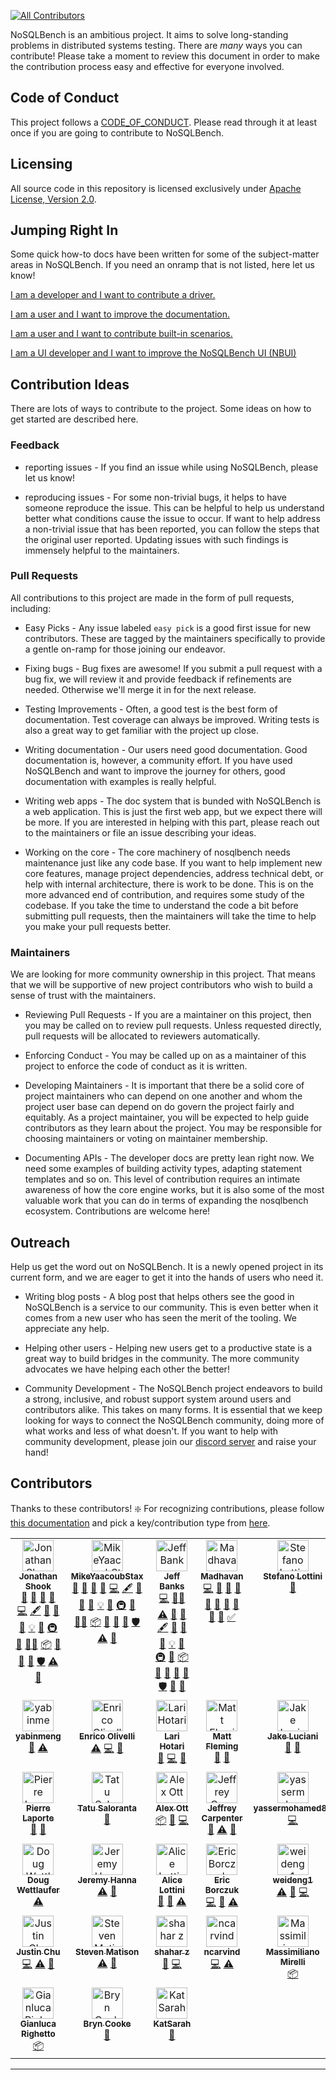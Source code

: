 [![All Contributors](https://img.shields.io/github/all-contributors/nosqlbench/nosqlbench?color=ee8449&style=flat-square)](#contributors)

NoSQLBench is an ambitious project. It aims to solve long-standing problems in distributed systems
testing. There are *many* ways you can contribute! Please take a moment to review this document
in order to make the contribution process easy and effective for everyone involved.

## Code of Conduct

This project follows a [CODE_OF_CONDUCT](CODE_OF_CONDUCT.md). Please read
through it at least once if you are going to contribute to NoSQLBench.

## Licensing

All source code in this repository is licensed exclusively under
[Apache License, Version 2.0](http://www.apache.org/licenses/LICENSE-2.0).

## Jumping Right In

Some quick how-to docs have been written for some of the subject-matter
areas in NoSQLBench. If you need an onramp that is not listed, here let us
know!

[I am a developer and I want to contribute a driver.](devdocs/devguide/drivers/README.md)

[I am a user and I want to improve the documentation.](devdocs/devguide/nb_docs.md)

[I am a user and I want to contribute built-in scenarios.](devdocs/devguide/adding_scenarios.md)

[I am a UI developer and I want to improve the NoSQLBench UI (NBUI)](devdocs/devguide/nbui/README.md)

## Contribution Ideas

There are lots of ways to contribute to the project. Some ideas on how to
get started are described here.

### Feedback

- reporting issues - If you find an issue while using NoSQLBench, please let us know!

- reproducing issues - For some non-trivial bugs, it helps to have someone reproduce the issue.
  This can be helpful to help us understand better what conditions cause the issue to occur. If want to help
  address a non-trivial issue that has been reported, you can follow the steps that the original user
  reported. Updating issues with such findings is immensely helpful to the maintainers.

### Pull Requests

All contributions to this project are made in the form of pull requests, including:

- Easy Picks - Any issue labeled `easy pick` is a good first issue for new contributors. These are tagged
  by the maintainers specifically to provide a gentle on-ramp for those joining our endeavor.

- Fixing bugs - Bug fixes are awesome! If you submit a pull request with a bug fix, we will review it
  and provide feedback if refinements are needed. Otherwise we'll merge it in for the next release.

- Testing Improvements - Often, a good test is the best form of documentation. Test coverage can always
  be improved. Writing tests is also a great way to get familiar with the project up close.

- Writing documentation - Our users need good documentation. Good documentation is, however, a community
  effort. If you have used NoSQLBench and want to improve the journey for others, good documentation
  with examples is really helpful.

- Writing web apps - The doc system that is bunded with NoSQLBench is a web application. This is just
  the first web app, but we expect there will be more. If you are interested in helping with this part,
  please reach out to the maintainers or file an issue describing your ideas.

- Working on the core - The core machinery of nosqlbench needs maintenance just like any code base. If you
  want to help implement new core features, manage project dependencies, address technical debt, or help
  with internal architecture, there is work to be done. This is on the more advanced end of contribution,
  and requires some study of the codebase. If you take the time to understand the code a bit before submitting
  pull requests, then the maintainers will take the time to help you make your pull requests better.

### Maintainers

We are looking for more community ownership in this project. That means that we will be supportive of
new project contributors who wish to build a sense of trust with the maintainers.

- Reviewing Pull Requests - If you are a maintainer on this project, then
  you may be called on to review pull requests. Unless requested directly,
  pull requests will be allocated to reviewers automatically.

- Enforcing Conduct - You may be called up on as a maintainer of this
  project to enforce the code of conduct as it is written.

- Developing Maintainers - It is important that there be a solid core of
  project maintainers who can depend on one another and whom the project
  user base can depend on do govern the project fairly and equitably. As a
  project maintainer, you will be expected to help guide contributors as
  they learn about the project. You may be responsible for choosing
  maintainers or voting on maintainer membership.

- Documenting APIs - The developer docs are pretty lean right now. We need
  some examples of building activity types, adapting statement templates
  and so on. This level of contribution requires an intimate awareness of
  how the core engine works, but it is also some of the most valuable work
  that you can do in terms of expanding the nosqlbench ecosystem.
  Contributions are welcome here!


## Outreach

Help us get the word out on NoSQLBench. It is a newly opened project in its current form, and we
are eager to get it into the hands of users who need it.

- Writing blog posts - A blog post that helps others see the good in
  NoSQLBench is a service to our community. This is even better when it
  comes from a new user who has seen the merit of the tooling. We
  appreciate any help.

- Helping other users - Helping new users get to a productive state is a
  great way to build bridges in the community. The more community
  advocates we have helping each other the better!

- Community Development - The NoSQLBench project endeavors to build a
  strong, inclusive, and robust support system around users and
  contributors alike. This takes on many forms. It is essential that we
  keep looking for ways to connect the NoSQLBench community, doing more of
  what works and less of what doesn't. If you want to help with community
  development, please join our
  [discord server](https://discord.gg/dBHRakusMN) and raise your hand!


## Contributors
Thanks to these contributors! :sparkle:
For recognizing contributions, please follow [this documentation](https://allcontributors.org/docs/en/bot/usage) and pick a key/contribution type from [here](https://allcontributors.org/docs/en/emoji-key).

<!-- ALL-CONTRIBUTORS-LIST:START - Do not remove or modify this section -->
<!-- prettier-ignore-start -->
<!-- markdownlint-disable -->
<table>
  <tbody>
    <tr>
      <td align="center" valign="top" width="16.66%"><a href="https://github.com/jshook"><img src="https://avatars.githubusercontent.com/u/2148847?v=4?s=50" width="50px;" alt="Jonathan Shook"/><br /><sub><b>Jonathan Shook</b></sub></a><br /><a href="https://github.com/nosqlbench/nosqlbench/pulls?q=is%3Apr+reviewed-by%3Ajshook" title="Reviewed Pull Requests">👀</a> <a href="#tool-jshook" title="Tools">🔧</a> <a href="https://github.com/nosqlbench/nosqlbench/issues?q=author%3Ajshook" title="Bug reports">🐛</a> <a href="#business-jshook" title="Business development">💼</a> <a href="https://github.com/nosqlbench/nosqlbench/commits?author=jshook" title="Code">💻</a> <a href="#content-jshook" title="Content">🖋</a> <a href="#data-jshook" title="Data">🔣</a> <a href="https://github.com/nosqlbench/nosqlbench/commits?author=jshook" title="Documentation">📖</a> <a href="#design-jshook" title="Design">🎨</a> <a href="#example-jshook" title="Examples">💡</a> <a href="#ideas-jshook" title="Ideas, Planning, & Feedback">🤔</a> <a href="#infra-jshook" title="Infrastructure (Hosting, Build-Tools, etc)">🚇</a> <a href="#maintenance-jshook" title="Maintenance">🚧</a> <a href="#mentoring-jshook" title="Mentoring">🧑‍🏫</a> <a href="#platform-jshook" title="Packaging/porting to new platform">📦</a> <a href="#plugin-jshook" title="Plugin/utility libraries">🔌</a> <a href="#projectManagement-jshook" title="Project Management">📆</a> <a href="#research-jshook" title="Research">🔬</a> <a href="#security-jshook" title="Security">🛡️</a> <a href="https://github.com/nosqlbench/nosqlbench/commits?author=jshook" title="Tests">⚠️</a> <a href="#userTesting-jshook" title="User Testing">📓</a></td>
      <td align="center" valign="top" width="16.66%"><a href="https://github.com/MikeYaacoubStax"><img src="https://avatars.githubusercontent.com/u/117678633?v=4?s=50" width="50px;" alt="MikeYaacoubStax"/><br /><sub><b>MikeYaacoubStax</b></sub></a><br /><a href="https://github.com/nosqlbench/nosqlbench/pulls?q=is%3Apr+reviewed-by%3AMikeYaacoubStax" title="Reviewed Pull Requests">👀</a> <a href="#tool-MikeYaacoubStax" title="Tools">🔧</a> <a href="https://github.com/nosqlbench/nosqlbench/issues?q=author%3AMikeYaacoubStax" title="Bug reports">🐛</a> <a href="#business-MikeYaacoubStax" title="Business development">💼</a> <a href="https://github.com/nosqlbench/nosqlbench/commits?author=MikeYaacoubStax" title="Code">💻</a> <a href="#content-MikeYaacoubStax" title="Content">🖋</a> <a href="#data-MikeYaacoubStax" title="Data">🔣</a> <a href="https://github.com/nosqlbench/nosqlbench/commits?author=MikeYaacoubStax" title="Documentation">📖</a> <a href="#design-MikeYaacoubStax" title="Design">🎨</a> <a href="#example-MikeYaacoubStax" title="Examples">💡</a> <a href="#ideas-MikeYaacoubStax" title="Ideas, Planning, & Feedback">🤔</a> <a href="#infra-MikeYaacoubStax" title="Infrastructure (Hosting, Build-Tools, etc)">🚇</a> <a href="#maintenance-MikeYaacoubStax" title="Maintenance">🚧</a> <a href="#mentoring-MikeYaacoubStax" title="Mentoring">🧑‍🏫</a> <a href="#platform-MikeYaacoubStax" title="Packaging/porting to new platform">📦</a> <a href="#plugin-MikeYaacoubStax" title="Plugin/utility libraries">🔌</a> <a href="#projectManagement-MikeYaacoubStax" title="Project Management">📆</a> <a href="#research-MikeYaacoubStax" title="Research">🔬</a> <a href="#security-MikeYaacoubStax" title="Security">🛡️</a> <a href="https://github.com/nosqlbench/nosqlbench/commits?author=MikeYaacoubStax" title="Tests">⚠️</a> <a href="#userTesting-MikeYaacoubStax" title="User Testing">📓</a></td>
      <td align="center" valign="top" width="16.66%"><a href="http://jjbanks.com"><img src="https://avatars.githubusercontent.com/u/4078933?v=4?s=50" width="50px;" alt="Jeff Banks"/><br /><sub><b>Jeff Banks</b></sub></a><br /><a href="https://github.com/nosqlbench/nosqlbench/commits?author=jeffbanks" title="Code">💻</a> <a href="#mentoring-jeffbanks" title="Mentoring">🧑‍🏫</a> <a href="https://github.com/nosqlbench/nosqlbench/commits?author=jeffbanks" title="Tests">⚠️</a> <a href="https://github.com/nosqlbench/nosqlbench/issues?q=author%3Ajeffbanks" title="Bug reports">🐛</a> <a href="#business-jeffbanks" title="Business development">💼</a> <a href="#content-jeffbanks" title="Content">🖋</a> <a href="#data-jeffbanks" title="Data">🔣</a> <a href="https://github.com/nosqlbench/nosqlbench/commits?author=jeffbanks" title="Documentation">📖</a> <a href="#design-jeffbanks" title="Design">🎨</a> <a href="#example-jeffbanks" title="Examples">💡</a> <a href="#ideas-jeffbanks" title="Ideas, Planning, & Feedback">🤔</a> <a href="#infra-jeffbanks" title="Infrastructure (Hosting, Build-Tools, etc)">🚇</a> <a href="#maintenance-jeffbanks" title="Maintenance">🚧</a> <a href="#platform-jeffbanks" title="Packaging/porting to new platform">📦</a> <a href="#plugin-jeffbanks" title="Plugin/utility libraries">🔌</a> <a href="#projectManagement-jeffbanks" title="Project Management">📆</a> <a href="#research-jeffbanks" title="Research">🔬</a> <a href="https://github.com/nosqlbench/nosqlbench/pulls?q=is%3Apr+reviewed-by%3Ajeffbanks" title="Reviewed Pull Requests">👀</a> <a href="#security-jeffbanks" title="Security">🛡️</a> <a href="#tool-jeffbanks" title="Tools">🔧</a> <a href="#userTesting-jeffbanks" title="User Testing">📓</a></td>
      <td align="center" valign="top" width="16.66%"><a href="https://github.com/msmygit"><img src="https://avatars.githubusercontent.com/u/19366623?v=4?s=50" width="50px;" alt="Madhavan"/><br /><sub><b>Madhavan</b></sub></a><br /><a href="https://github.com/nosqlbench/nosqlbench/commits?author=msmygit" title="Code">💻</a> <a href="https://github.com/nosqlbench/nosqlbench/issues?q=author%3Amsmygit" title="Bug reports">🐛</a> <a href="https://github.com/nosqlbench/nosqlbench/commits?author=msmygit" title="Documentation">📖</a> <a href="#ideas-msmygit" title="Ideas, Planning, & Feedback">🤔</a> <a href="#question-msmygit" title="Answering Questions">💬</a> <a href="#research-msmygit" title="Research">🔬</a> <a href="https://github.com/nosqlbench/nosqlbench/pulls?q=is%3Apr+reviewed-by%3Amsmygit" title="Reviewed Pull Requests">👀</a> <a href="#tool-msmygit" title="Tools">🔧</a> <a href="#userTesting-msmygit" title="User Testing">📓</a> <a href="#talk-msmygit" title="Talks">📢</a> <a href="#tutorial-msmygit" title="Tutorials">✅</a></td>
      <td align="center" valign="top" width="16.66%"><a href="https://github.com/hemidactylus"><img src="https://avatars.githubusercontent.com/u/14221764?v=4?s=50" width="50px;" alt="Stefano Lottini"/><br /><sub><b>Stefano Lottini</b></sub></a><br /><a href="https://github.com/nosqlbench/nosqlbench/issues?q=author%3Ahemidactylus" title="Bug reports">🐛</a></td>
      <td align="center" valign="top" width="16.66%"><a href="https://github.com/phact"><img src="https://avatars.githubusercontent.com/u/1313220?v=4?s=50" width="50px;" alt="Sebastián Estévez"/><br /><sub><b>Sebastián Estévez</b></sub></a><br /><a href="https://github.com/nosqlbench/nosqlbench/issues?q=author%3Aphact" title="Bug reports">🐛</a> <a href="#design-phact" title="Design">🎨</a></td>
    </tr>
    <tr>
      <td align="center" valign="top" width="16.66%"><a href="https://github.com/yabinmeng"><img src="https://avatars.githubusercontent.com/u/16789452?v=4?s=50" width="50px;" alt="yabinmeng"/><br /><sub><b>yabinmeng</b></sub></a><br /><a href="https://github.com/nosqlbench/nosqlbench/issues?q=author%3Ayabinmeng" title="Bug reports">🐛</a> <a href="https://github.com/nosqlbench/nosqlbench/commits?author=yabinmeng" title="Tests">⚠️</a></td>
      <td align="center" valign="top" width="16.66%"><a href="http://eolivelli.blogspot.it/"><img src="https://avatars.githubusercontent.com/u/9469110?v=4?s=50" width="50px;" alt="Enrico Olivelli"/><br /><sub><b>Enrico Olivelli</b></sub></a><br /><a href="https://github.com/nosqlbench/nosqlbench/commits?author=eolivelli" title="Tests">⚠️</a> <a href="https://github.com/nosqlbench/nosqlbench/commits?author=eolivelli" title="Code">💻</a> <a href="https://github.com/nosqlbench/nosqlbench/pulls?q=is%3Apr+reviewed-by%3Aeolivelli" title="Reviewed Pull Requests">👀</a></td>
      <td align="center" valign="top" width="16.66%"><a href="https://github.com/lhotari"><img src="https://avatars.githubusercontent.com/u/66864?v=4?s=50" width="50px;" alt="Lari Hotari"/><br /><sub><b>Lari Hotari</b></sub></a><br /><a href="https://github.com/nosqlbench/nosqlbench/issues?q=author%3Alhotari" title="Bug reports">🐛</a> <a href="https://github.com/nosqlbench/nosqlbench/commits?author=lhotari" title="Code">💻</a> <a href="https://github.com/nosqlbench/nosqlbench/pulls?q=is%3Apr+reviewed-by%3Alhotari" title="Reviewed Pull Requests">👀</a></td>
      <td align="center" valign="top" width="16.66%"><a href="http://www.codeblueprint.co.uk"><img src="https://avatars.githubusercontent.com/u/94254?v=4?s=50" width="50px;" alt="Matt Fleming"/><br /><sub><b>Matt Fleming</b></sub></a><br /><a href="https://github.com/nosqlbench/nosqlbench/issues?q=author%3Amfleming" title="Bug reports">🐛</a> <a href="#design-mfleming" title="Design">🎨</a></td>
      <td align="center" valign="top" width="16.66%"><a href="https://github.com/tjake"><img src="https://avatars.githubusercontent.com/u/44456?v=4?s=50" width="50px;" alt="Jake Luciani"/><br /><sub><b>Jake Luciani</b></sub></a><br /><a href="https://github.com/nosqlbench/nosqlbench/issues?q=author%3Atjake" title="Bug reports">🐛</a> <a href="#ideas-tjake" title="Ideas, Planning, & Feedback">🤔</a></td>
      <td align="center" valign="top" width="16.66%"><a href="https://github.com/lakshmi-M18"><img src="https://avatars.githubusercontent.com/u/89935678?v=4?s=50" width="50px;" alt="Lakshmi Manjunatha"/><br /><sub><b>Lakshmi Manjunatha</b></sub></a><br /><a href="https://github.com/nosqlbench/nosqlbench/issues?q=author%3Alakshmi-M18" title="Bug reports">🐛</a></td>
    </tr>
    <tr>
      <td align="center" valign="top" width="16.66%"><a href="http://www.pingtimeout.fr"><img src="https://avatars.githubusercontent.com/u/1159578?v=4?s=50" width="50px;" alt="Pierre Laporte"/><br /><sub><b>Pierre Laporte</b></sub></a><br /><a href="#ideas-pingtimeout" title="Ideas, Planning, & Feedback">🤔</a> <a href="https://github.com/nosqlbench/nosqlbench/issues?q=author%3Apingtimeout" title="Bug reports">🐛</a></td>
      <td align="center" valign="top" width="16.66%"><a href="https://github.com/tatu-at-datastax"><img src="https://avatars.githubusercontent.com/u/87213665?v=4?s=50" width="50px;" alt="Tatu Saloranta"/><br /><sub><b>Tatu Saloranta</b></sub></a><br /><a href="https://github.com/nosqlbench/nosqlbench/commits?author=tatu-at-datastax" title="Documentation">📖</a></td>
      <td align="center" valign="top" width="16.66%"><a href="http://alexott.net"><img src="https://avatars.githubusercontent.com/u/30342?v=4?s=50" width="50px;" alt="Alex Ott"/><br /><sub><b>Alex Ott</b></sub></a><br /><a href="#platform-alexott" title="Packaging/porting to new platform">📦</a> <a href="https://github.com/nosqlbench/nosqlbench/issues?q=author%3Aalexott" title="Bug reports">🐛</a> <a href="https://github.com/nosqlbench/nosqlbench/commits?author=alexott" title="Code">💻</a></td>
      <td align="center" valign="top" width="16.66%"><a href="https://github.com/jeffreyscarpenter"><img src="https://avatars.githubusercontent.com/u/12115970?v=4?s=50" width="50px;" alt="Jeffrey Carpenter"/><br /><sub><b>Jeffrey Carpenter</b></sub></a><br /><a href="https://github.com/nosqlbench/nosqlbench/issues?q=author%3Ajeffreyscarpenter" title="Bug reports">🐛</a> <a href="https://github.com/nosqlbench/nosqlbench/commits?author=jeffreyscarpenter" title="Tests">⚠️</a> <a href="#maintenance-jeffreyscarpenter" title="Maintenance">🚧</a></td>
      <td align="center" valign="top" width="16.66%"><a href="https://github.com/yassermohamed81"><img src="https://avatars.githubusercontent.com/u/53837411?v=4?s=50" width="50px;" alt="yassermohamed81"/><br /><sub><b>yassermohamed81</b></sub></a><br /><a href="https://github.com/nosqlbench/nosqlbench/commits?author=yassermohamed81" title="Code">💻</a></td>
      <td align="center" valign="top" width="16.66%"><a href="https://github.com/Pierrotws"><img src="https://avatars.githubusercontent.com/u/6002161?v=4?s=50" width="50px;" alt="Pierre Sauvage"/><br /><sub><b>Pierre Sauvage</b></sub></a><br /><a href="https://github.com/nosqlbench/nosqlbench/commits?author=Pierrotws" title="Code">💻</a></td>
    </tr>
    <tr>
      <td align="center" valign="top" width="16.66%"><a href="https://github.com/dougwettlaufer"><img src="https://avatars.githubusercontent.com/u/45750136?v=4?s=50" width="50px;" alt="Doug Wettlaufer"/><br /><sub><b>Doug Wettlaufer</b></sub></a><br /><a href="https://github.com/nosqlbench/nosqlbench/commits?author=dougwettlaufer" title="Tests">⚠️</a></td>
      <td align="center" valign="top" width="16.66%"><a href="http://jeromatron.blogspot.com"><img src="https://avatars.githubusercontent.com/u/254887?v=4?s=50" width="50px;" alt="Jeremy Hanna"/><br /><sub><b>Jeremy Hanna</b></sub></a><br /><a href="https://github.com/nosqlbench/nosqlbench/commits?author=jeromatron" title="Tests">⚠️</a> <a href="#ideas-jeromatron" title="Ideas, Planning, & Feedback">🤔</a></td>
      <td align="center" valign="top" width="16.66%"><a href="https://github.com/alicel"><img src="https://avatars.githubusercontent.com/u/2972347?v=4?s=50" width="50px;" alt="Alice Lottini"/><br /><sub><b>Alice Lottini</b></sub></a><br /><a href="https://github.com/nosqlbench/nosqlbench/issues?q=author%3Aalicel" title="Bug reports">🐛</a> <a href="#ideas-alicel" title="Ideas, Planning, & Feedback">🤔</a> <a href="https://github.com/nosqlbench/nosqlbench/commits?author=alicel" title="Tests">⚠️</a></td>
      <td align="center" valign="top" width="16.66%"><a href="https://github.com/EricBorczuk"><img src="https://avatars.githubusercontent.com/u/4205492?v=4?s=50" width="50px;" alt="Eric Borczuk"/><br /><sub><b>Eric Borczuk</b></sub></a><br /><a href="https://github.com/nosqlbench/nosqlbench/commits?author=EricBorczuk" title="Code">💻</a> <a href="https://github.com/nosqlbench/nosqlbench/pulls?q=is%3Apr+reviewed-by%3AEricBorczuk" title="Reviewed Pull Requests">👀</a> <a href="https://github.com/nosqlbench/nosqlbench/commits?author=EricBorczuk" title="Tests">⚠️</a></td>
      <td align="center" valign="top" width="16.66%"><a href="https://github.com/weideng1"><img src="https://avatars.githubusercontent.com/u/5520525?v=4?s=50" width="50px;" alt="weideng1"/><br /><sub><b>weideng1</b></sub></a><br /><a href="https://github.com/nosqlbench/nosqlbench/commits?author=weideng1" title="Tests">⚠️</a> <a href="#ideas-weideng1" title="Ideas, Planning, & Feedback">🤔</a> <a href="https://github.com/nosqlbench/nosqlbench/commits?author=weideng1" title="Code">💻</a></td>
      <td align="center" valign="top" width="16.66%"><a href="https://github.com/ivansenic"><img src="https://avatars.githubusercontent.com/u/10600041?v=4?s=50" width="50px;" alt="Ivan Senic"/><br /><sub><b>Ivan Senic</b></sub></a><br /><a href="https://github.com/nosqlbench/nosqlbench/commits?author=ivansenic" title="Tests">⚠️</a></td>
    </tr>
    <tr>
      <td align="center" valign="top" width="16.66%"><a href="https://justinchuch.wordpress.com/"><img src="https://avatars.githubusercontent.com/u/15710241?v=4?s=50" width="50px;" alt="Justin Chu"/><br /><sub><b>Justin Chu</b></sub></a><br /><a href="https://github.com/nosqlbench/nosqlbench/commits?author=justinchuch" title="Code">💻</a> <a href="https://github.com/nosqlbench/nosqlbench/commits?author=justinchuch" title="Tests">⚠️</a> <a href="https://github.com/nosqlbench/nosqlbench/pulls?q=is%3Apr+reviewed-by%3Ajustinchuch" title="Reviewed Pull Requests">👀</a></td>
      <td align="center" valign="top" width="16.66%"><a href="https://ds-steven-matison.github.io/"><img src="https://avatars.githubusercontent.com/u/70520951?v=4?s=50" width="50px;" alt="Steven Matison"/><br /><sub><b>Steven Matison</b></sub></a><br /><a href="https://github.com/nosqlbench/nosqlbench/commits?author=ds-steven-matison" title="Tests">⚠️</a> <a href="#ideas-ds-steven-matison" title="Ideas, Planning, & Feedback">🤔</a></td>
      <td align="center" valign="top" width="16.66%"><a href="https://github.com/szimmer1"><img src="https://avatars.githubusercontent.com/u/8455475?v=4?s=50" width="50px;" alt="shahar z"/><br /><sub><b>shahar z</b></sub></a><br /><a href="#ideas-szimmer1" title="Ideas, Planning, & Feedback">🤔</a> <a href="https://github.com/nosqlbench/nosqlbench/commits?author=szimmer1" title="Code">💻</a></td>
      <td align="center" valign="top" width="16.66%"><a href="https://github.com/ncarvind"><img src="https://avatars.githubusercontent.com/u/70302571?v=4?s=50" width="50px;" alt="ncarvind"/><br /><sub><b>ncarvind</b></sub></a><br /><a href="https://github.com/nosqlbench/nosqlbench/commits?author=ncarvind" title="Code">💻</a> <a href="https://github.com/nosqlbench/nosqlbench/commits?author=ncarvind" title="Tests">⚠️</a></td>
      <td align="center" valign="top" width="16.66%"><a href="https://github.com/MMirelli"><img src="https://avatars.githubusercontent.com/u/22191891?v=4?s=50" width="50px;" alt="Massimiliano Mirelli"/><br /><sub><b>Massimiliano Mirelli</b></sub></a><br /><a href="#platform-MMirelli" title="Packaging/porting to new platform">📦</a></td>
      <td align="center" valign="top" width="16.66%"><a href="https://github.com/derrickCos"><img src="https://avatars.githubusercontent.com/u/25781387?v=4?s=50" width="50px;" alt="Derrick Cosmas"/><br /><sub><b>Derrick Cosmas</b></sub></a><br /><a href="https://github.com/nosqlbench/nosqlbench/commits?author=derrickCos" title="Code">💻</a> <a href="#ideas-derrickCos" title="Ideas, Planning, & Feedback">🤔</a></td>
    </tr>
    <tr>
      <td align="center" valign="top" width="16.66%"><a href="https://github.com/grighetto"><img src="https://avatars.githubusercontent.com/u/413792?v=4?s=50" width="50px;" alt="Gianluca Righetto"/><br /><sub><b>Gianluca Righetto</b></sub></a><br /><a href="#platform-grighetto" title="Packaging/porting to new platform">📦</a></td>
      <td align="center" valign="top" width="16.66%"><a href="https://github.com/BrynCooke"><img src="https://avatars.githubusercontent.com/u/747836?v=4?s=50" width="50px;" alt="Bryn Cooke"/><br /><sub><b>Bryn Cooke</b></sub></a><br /><a href="https://github.com/nosqlbench/nosqlbench/commits?author=BrynCooke" title="Documentation">📖</a></td>
      <td align="center" valign="top" width="16.66%"><a href="https://github.com/KatSarah"><img src="https://avatars.githubusercontent.com/u/658015?v=4?s=50" width="50px;" alt="KatSarah"/><br /><sub><b>KatSarah</b></sub></a><br /><a href="#ideas-KatSarah" title="Ideas, Planning, & Feedback">🤔</a></td>
    </tr>
  </tbody>
</table>

<!-- markdownlint-restore -->
<!-- prettier-ignore-end -->

<!-- ALL-CONTRIBUTORS-LIST:END -->

---
